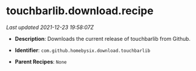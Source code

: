 # touchbarlib.download.recipe

_Last updated 2021-12-23 19:58:07Z_

- **Description**: Downloads the current release of touchbarlib from Github.

- **Identifier**: `com.github.homebysix.download.touchbarlib`

- **Parent Recipes**: `None`